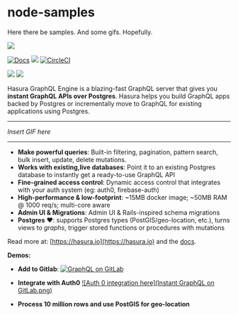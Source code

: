 # node-samples
Here there be samples.
And some gifs. Hopefully.

![](http://i.imgur.com/OUkLi.gif)

[![Docs](https://img.shields.io/badge/docs-v1.0-brightgreen.svg?style=flat)](https://docs.hasura.io)
<a href="https://github.com/hasura/graphql-engine/releases"><img src="https://img.shields.io/badge/release-v1.0.0alpha-brightgreen.svg?style=flat"/></a>
[![CircleCI](https://circleci.com/gh/hasura/graphql-engine.svg?style=shield)](https://circleci.com/gh/hasura/graphql-engine)


<a href="https://discord.gg/vBPpJkS"><img src="https://img.shields.io/badge/chat-discord-brightgreen.svg?logo=discord&style=flat"></a>
<a href="https://twitter.com/intent/follow?screen_name=HasuraHQ"><img src="https://img.shields.io/badge/Follow-HasuraHQ-blue.svg?style=flat&logo=twitter"></a>

Hasura GraphQL Engine is a blazing-fast GraphQL server that gives you **instant GraphQL APIs over Postgres**. Hasura helps you build GraphQL apps backed by Postgres or incrementally move to GraphQL for existing applications using Postgres.

------------------

_Insert GIF here_

-------------------

* **Make powerful queries**: Built-in filtering, pagination, pattern search, bulk insert, update, delete mutations.
* **Works with existing,live databases**: Point it to an existing Postgres database to instantly get a ready-to-use GraphQL API
* **Fine-grained access control**: Dynamic access control that integrates with your auth system (eg: auth0, firebase-auth)
* **High-performance & low-footprint**: ~15MB docker image; ~50MB RAM @ 1000 req/s; multi-core aware
* **Admin UI & Migrations**: Admin UI & Rails-inspired schema migrations
* **Postgres** ❤️: supports Postgres types (PostGIS/geo-location, etc.), turns views to *graphs*, trigger stored functions or procedures with mutations

Read more at: [https://hasura.io](https://hasura.io) and the [docs](https://docs.hasura.io).

**Demos:**

* **Add to Gitlab**: 
[![GraphQL on GitLab](https://img.youtube.com/vi/a2AhxKqd82Q/hqdefault.jpg)](http://www.youtube.com/watch?v=a2AhxKqd82Q "GraphQL on GitLab")

* **Integrate with Auth0** [![Auth 0 integration here](Instant GraphQL on GitLab.png)](http://www.youtube.com/watch?v=a2AhxKqd82Q)

* **Process 10 million rows and use PostGIS for geo-location**
